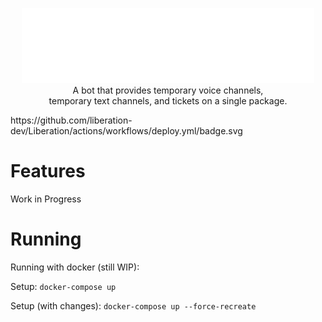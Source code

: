 <p align="center">
  <img src="https://github.com/liberation-dev/images/blob/main/Liberation-Banner.png?raw=true" />
  <br/>A bot that provides temporary voice channels,
  <br/>temporary text channels, and tickets on a single package.
</p>
https://github.com/liberation-dev/Liberation/actions/workflows/deploy.yml/badge.svg

# Features

Work in Progress

# Running

Running with docker (still WIP):

Setup: `docker-compose up`

Setup (with changes): `docker-compose up --force-recreate`
